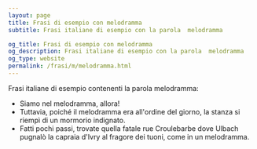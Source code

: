 ```yaml
---
layout: page
title: Frasi di esempio con melodramma 
subtitle: Frasi italiane di esempio con la parola  melodramma

og_title: Frasi di esempio con melodramma 
og_description: Frasi italiane di esempio con la parola  melodramma
og_type: website
permalink: /frasi/m/melodramma.html
---
```


Frasi italiane di esempio contenenti la parola melodramma:


- Siamo nel melodramma, allora!
- Tuttavia, poiché il melodramma era all'ordine del giorno, la stanza si riempì di un mormorio indignato.
- Fatti pochi passi, trovate quella fatale rue Croulebarbe dove Ulbach pugnalò la capraia d'Ivry al fragore dei tuoni, come in un melodramma.
